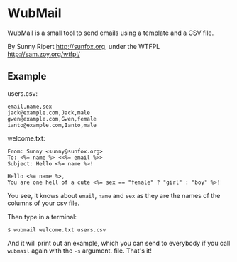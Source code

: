 WubMail
=======

WubMail is a small tool to send emails using a template and a CSV file.

By Sunny Ripert <http://sunfox.org>, under the WTFPL <http://sam.zoy.org/wtfpl/>

Example
-------

users.csv:

    email,name,sex
    jack@example.com,Jack,male
    gwen@example.com,Gwen,female
    ianto@example.com,Ianto,male

welcome.txt:

    From: Sunny <sunny@sunfox.org>
    To: <%= name %> <<%= email %>>
    Subject: Hello <%= name %>!

    Hello <%= name %>,
    You are one hell of a cute <%= sex == "female" ? "girl" : "boy" %>!

You see, it knows about `email`, `name` and `sex` as they are the names of the columns of your csv file.

Then type in a terminal:

    $ wubmail welcome.txt users.csv

And it will print out an example, which you can send to everybody if you call `wubmail` again with the `-s` argument. file. That's it!
